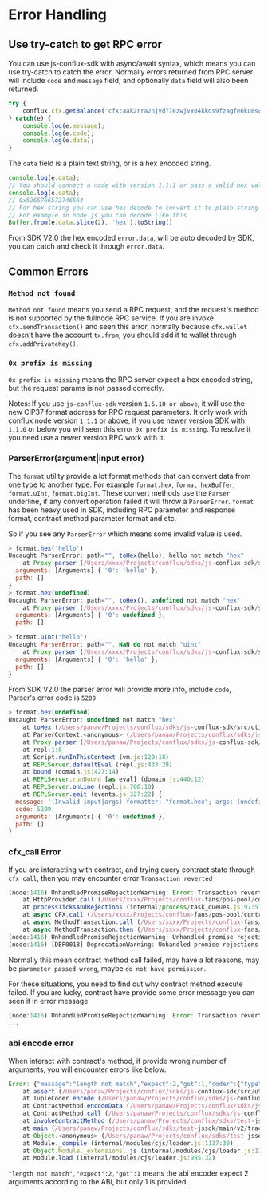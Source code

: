 # Error Handling

## Use try-catch to get RPC error

You can use js-conflux-sdk with async/await syntax, which means you can use try-catch to catch the error. Normally errors returned from RPC server will include `code` and `message` field, and optionally `data` field will also been returned.

```javascript
try {
    conflux.cfx.getBalance('cfx:aak2rra2njvd77ezwjvx04kkds9fzagfe6ku8scz91');
} catch(e) {
    console.log(e.message);
    console.log(e.code);
    console.log(e.data);
}
```

The `data` field is a plain text string, or is a hex encoded string.

```javascript
console.log(e.data);
// You should connect a node with version 1.1.1 or pass a valid hex value
console.log(e.data);
// 0x5265766572746564
// For hex string you can use hex decode to convert it to plain string
// For example in node.js you can decode like this
Buffer.from(e.data.slice(2), 'hex').toString()
```

From SDK V2.0 the hex encoded `error.data`, will be auto decoded by SDK, you can catch and check it through `error.data`.

## Common Errors

### `Method not found`

`Method not found` means you send a RPC request, and the request's method is not supported by the fullnode RPC service. If you are invoke `cfx.sendTransaction()` and seen this error, normally because `cfx.wallet` doesn't have the account `tx.from`, you should add it to wallet through `cfx.addPrivateKey()`.

### `0x prefix is missing`

`0x prefix is missing` means the RPC server expect a hex encoded string, but the request params is not passed correctly.

Notes: If you use `js-conflux-sdk` version `1.5.10 or above`, it will use the new CIP37 format address for RPC request parameters. It only work with conflux node version `1.1.1` or above, if you use newer version SDK with `1.1.0` or below you will seen this error `0x prefix is missing`. To resolve it you need use a newer version RPC work with it.

### ParserError(argument|input error)

The `format` utility provide a lot format methods that can convert data from one type to another type. For example `format.hex`, `format.hexBuffer`, `format.uInt`, `format.bigInt`. These convert methods use the `Parser` underline, if any convert operation failed it will throw a `ParserError`. `format` has been heavy used in SDK, including RPC parameter and response format, contract method parameter format and etc.

So if you see any `ParserError` which means some invalid value is used.

```js
> format.hex('hello')
Uncaught ParserError: path="", toHex(hello), hello not match "hex"
    at Proxy.parser (/Users/xxxx/Projects/conflux/sdks/js-conflux-sdk/src/util/parser.js:37:13) {
  arguments: [Arguments] { '0': 'hello' },
  path: []
}
> format.hex(undefined)
Uncaught ParserError: path="", toHex(), undefined not match "hex"
    at Proxy.parser (/Users/xxxx/Projects/conflux/sdks/js-conflux-sdk/src/util/parser.js:37:13) {
  arguments: [Arguments] { '0': undefined },
  path: []

> format.uInt("hello")
Uncaught ParserError: path="", NaN do not match "uint"
    at Proxy.parser (/Users/xxxx/Projects/conflux/sdks/js-conflux-sdk/src/util/parser.js:37:13) {
  arguments: [Arguments] { '0': 'hello' },
  path: []
}
```

From SDK V2.0 the parser error will provide more info, include `code`, Parser's error code is `5200`

```js
> format.hex(undefined)
Uncaught ParserError: undefined not match "hex"
    at toHex (/Users/panaw/Projects/conflux/sdks/js-conflux-sdk/src/util/format.js:29:11)
    at ParserContext.<anonymous> (/Users/panaw/Projects/conflux/sdks/js-conflux-sdk/src/util/parser.js:161:14)
    at Proxy.parser (/Users/panaw/Projects/conflux/sdks/js-conflux-sdk/src/util/parser.js:40:17)
    at repl:1:8
    at Script.runInThisContext (vm.js:120:18)
    at REPLServer.defaultEval (repl.js:433:29)
    at bound (domain.js:427:14)
    at REPLServer.runBound [as eval] (domain.js:440:12)
    at REPLServer.onLine (repl.js:760:10)
    at REPLServer.emit (events.js:327:22) {
  message: '(Invalid input|args) formatter: "format.hex"; args: (undefined) ; errorMessage: undefined not match "hex"',
  code: 5200,
  arguments: [Arguments] { '0': undefined },
  path: []
}
```

### cfx_call Error

If you are interacting with contract, and trying query contract state through `cfx_call`, then you may encounter error `Transaction reverted`

```js
(node:1416) UnhandledPromiseRejectionWarning: Error: Transaction reverted
    at HttpProvider.call (/Users/xxxx/Projects/conflux-fans/pos-pool/contract/node_modules/js-conflux-sdk/src/provider/BaseProvider.js:71:13)
    at processTicksAndRejections (internal/process/task_queues.js:97:5)
    at async CFX.call (/Users/xxxx/Projects/conflux-fans/pos-pool/contract/node_modules/js-conflux-sdk/src/rpc/cfx.js:490:14)
    at async MethodTransaction.call (/Users/xxxx/Projects/conflux-fans/pos-pool/contract/node_modules/js-conflux-sdk/src/contract/method/MethodTransaction.js:53:17)
    at async MethodTransaction.then (/Users/xxxx/Projects/conflux-fans/pos-pool/contract/node_modules/js-conflux-sdk/src/contract/method/MethodTransaction.js:74:22)
(node:1416) UnhandledPromiseRejectionWarning: Unhandled promise rejection. This error originated either by throwing inside of an async function without a catch block, or by rejecting a promise which was not handled with .catch(). To terminate the node process on unhandled promise rejection, use the CLI flag `--unhandled-rejections=strict` (see https://nodejs.org/api/cli.html#cli_unhandled_rejections_mode). (rejection id: 1)
(node:1416) [DEP0018] DeprecationWarning: Unhandled promise rejections are deprecated. In the future, promise rejections that are not handled will terminate the Node.js process with a non-zero exit code.
```

Normally this mean contract method call failed, may have a lot reasons, may be `parameter passed wrong`, maybe `do not have permission`.

For these situations, you need to find out why contract method execute failed. If you are lucky, contract have provide some error message you can seen it in error message

```js
(node:1416) UnhandledPromiseRejectionWarning: Error: Transaction reverted balance not enough
...
```

### abi encode error

When interact with contract's method, if provide wrong number of arguments, you will encounter errors like below:

```js
Error: {"message":"length not match","expect":2,"got":1,"coder":{"type":"(address,uint256)","dynamic":false,"size":2,"coders":[{"type":"address","name":"_to","dynamic":false,"networkId":1},{"type":"uint256","name":"_value","dynamic":false,"signed":false,"size":32,"bound":"115792089237316195423570985008687907853269984665640564039457584007913129639936"}],"names":["_to","_value"]}}
    at assert (/Users/panaw/Projects/conflux/sdks/js-conflux-sdk/src/util/index.js:9:11)
    at TupleCoder.encode (/Users/panaw/Projects/conflux/sdks/js-conflux-sdk/src/contract/abi/TupleCoder.js:116:5)
    at ContractMethod.encodeData (/Users/panaw/Projects/conflux/sdks/js-conflux-sdk/src/contract/method/FunctionCoder.js:50:44)
    at ContractMethod.call (/Users/panaw/Projects/conflux/sdks/js-conflux-sdk/src/contract/method/ContractMethod.js:16:23)
    at invokeContractMethod (/Users/panaw/Projects/conflux/sdks/test-jssdk/main/v2/traceV2.js:44:31)
    at main (/Users/panaw/Projects/conflux/sdks/test-jssdk/main/v2/traceV2.js:10:9)
    at Object.<anonymous> (/Users/panaw/Projects/conflux/sdks/test-jssdk/main/v2/traceV2.js:16:1)
    at Module._compile (internal/modules/cjs/loader.js:1137:30)
    at Object.Module._extensions..js (internal/modules/cjs/loader.js:1157:10)
    at Module.load (internal/modules/cjs/loader.js:985:32)
```

```"length not match","expect":2,"got":1``` means the abi encoder expect 2 arguments according to the ABI, but only 1 is provided.